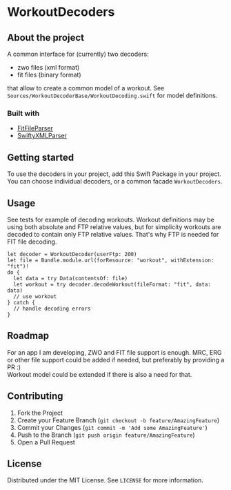 # WorkoutDecoders

## About the project

A common interface for (currently) two decoders:
* zwo files (xml format)
* fit files (binary format)

that allow to create a common model of a workout. See `Sources/WorkoutDecoderBase/WorkoutDecoding.swift` for model definitions.

### Built with

* [FitFileParser](https://github.com/roznet/FitFileParser)
* [SwiftyXMLParser](https://github.com/yahoojapan/SwiftyXMLParser)

## Getting started

To use the decoders in your project, add this Swift Package in your project. You can choose individual decoders, or a common facade `WorkoutDecoders`.

## Usage

See tests for example of decoding workouts. 
Workout definitions may be using both absolute and FTP relative values, but for simplicity workouts are decoded to contain only FTP relative values. That's why FTP is needed for FIT file decoding.

```
let decoder = WorkoutDecoder(userFtp: 200)
let file = Bundle.module.url(forResource: "workout", withExtension: "fit")!
do {
  let data = try Data(contentsOf: file)
  let workout = try decoder.decodeWorkout(fileFormat: "fit", data: data)
  // use workout
} catch {
  // handle decoding errors
}
```

## Roadmap

For an app I am developing, ZWO and FIT file support is enough. MRC, ERG or other file support could be added if needed, but preferably by providing a PR :)  
Workout model could be extended if there is also a need for that.

## Contributing

1. Fork the Project
2. Create your Feature Branch (`git checkout -b feature/AmazingFeature`)
3. Commit your Changes (`git commit -m 'Add some AmazingFeature'`)
4. Push to the Branch (`git push origin feature/AmazingFeature`)
5. Open a Pull Request


## License

Distributed under the MIT License. See `LICENSE` for more information.
